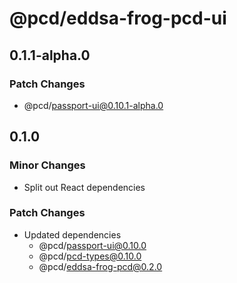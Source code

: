 # @pcd/eddsa-frog-pcd-ui

## 0.1.1-alpha.0

### Patch Changes

- @pcd/passport-ui@0.10.1-alpha.0

## 0.1.0

### Minor Changes

- Split out React dependencies

### Patch Changes

- Updated dependencies
  - @pcd/passport-ui@0.10.0
  - @pcd/pcd-types@0.10.0
  - @pcd/eddsa-frog-pcd@0.2.0
